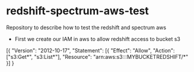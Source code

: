 # redshift-spectrum-aws-test
Repository to describe how to test the redshift and spectrum aws

- First we create our IAM in aws to allow redshift access to bucket s3

[{
	"Version": "2012-10-17",
	"Statement": [{
		"Effect": "Allow",
		"Action": ["s3:Get*", "s3:List*"],
		"Resource": "arn:aws:s3:::MYBUCKETREDSHIFT/*"
	}]
}
